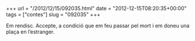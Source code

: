 +++
url = "/2012/12/15/092035.html"
date = "2012-12-15T08:20:35+00:00"
tags = ["contes"]
slug = "092035"
+++

Em rendisc. Accepte, a condició que em feu passar pel mort i em doneu una plaça en l’estranger.
